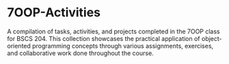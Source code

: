 # 7OOP-Activities
A compilation of tasks, activities, and projects completed in the 7OOP class for BSCS 204. This collection showcases the practical application of object-oriented programming concepts through various assignments, exercises, and collaborative work done throughout the course.
